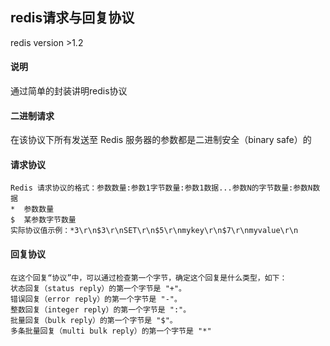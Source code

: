 
## redis请求与回复协议

redis version >1.2

#### 说明
通过简单的封装讲明redis协议

#### 二进制请求
在该协议下所有发送至 Redis 服务器的参数都是二进制安全（binary safe）的

#### 请求协议


```
Redis 请求协议的格式：参数数量:参数1字节数量:参数1数据...参数N的字节数量:参数N数据
*  参数数量
$  某参数字节数量
实际协议值示例：*3\r\n$3\r\nSET\r\n$5\r\nmykey\r\n$7\r\nmyvalue\r\n
```

#### 回复协议
```
在这个回复“协议”中，可以通过检查第一个字节，确定这个回复是什么类型，如下：
状态回复（status reply）的第一个字节是 "+"。
错误回复（error reply）的第一个字节是 "-"。
整数回复（integer reply）的第一个字节是 ":"。
批量回复（bulk reply）的第一个字节是 "$"。
多条批量回复（multi bulk reply）的第一个字节是 "*"
```
